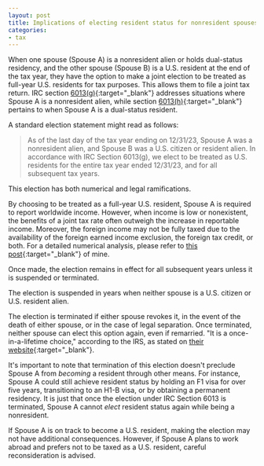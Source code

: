 ```yaml
---
layout: post
title: Implications of electing resident status for nonresident spouses
categories:
- tax
---
```


When one spouse (Spouse A) is a nonresident alien or holds dual-status
residency, and the other spouse (Spouse B) is a U.S. resident at the end of the
tax year, they have the option to make a joint election to be treated as
full-year U.S. residents for tax purposes. This allows them to file a joint tax
return. IRC section [6013(g)][6013]{:target="_blank"}
addresses situations where Spouse A is a
nonresident alien, while section [6013(h)][6013]{:target="_blank"}
pertains to when Spouse A is a dual-status resident.

A standard election statement might read as follows:

>As of the last day of the tax year ending on 12/31/23, Spouse A was a
nonresident alien, and Spouse B was a U.S. citizen or resident alien. In
accordance with IRC Section 6013(g), we elect to be treated as U.S. residents
for the entire tax year ended 12/31/23, and for all subsequent tax years.

This election has both numerical and legal ramifications.

By choosing to be treated as a full-year U.S. resident, Spouse A is required to
report worldwide income. However, when income is low or nonexistent, the
benefits of a joint tax rate often outweigh the increase in reportable income.
Moreover, the foreign income may not be fully taxed due to the availability of
the foreign earned income exclusion, the foreign tax credit, or both. For a
detailed numerical analysis, please refer to [this post][feic]{:target="_blank"}
of mine.

Once made, the election remains in effect for all subsequent years unless it is
suspended or terminated.

The election is suspended in years when neither spouse is a U.S. citizen or
U.S. resident alien.

The election is terminated if either spouse revokes it, in the event of the
death of either spouse, or in the case of legal separation. Once terminated,
neither spouse can elect this option again, even if remarried. "It is a
once-in-a-lifetime choice," according to the IRS, as stated on [their website][web]{:target="_blank"}.

It's important to note that termination of this election doesn't preclude
Spouse A from _becoming_ a resident through other means. For instance, Spouse A
could still achieve resident status by holding an F1 visa for over five years,
transitioning to an H1-B visa, or by obtaining a permanent residency. It is just that
once the election under IRC Section 6013 is terminated, Spouse A cannot
_elect_ resident status again while being a nonresident.

If Spouse A is on track to become a U.S. resident, making the election may not have
additional consequences. However, if Spouse A plans to work abroad and prefers not to be
taxed as a U.S. resident, careful reconsideration is advised.

[6013]: https://www.taxnotes.com/research/federal/usc26/6013
[feic]: https://taxandlife.com/cat/tax/math/2018/04/03/foreign-incom-exclusion.html
[web]: https://www.irs.gov/individuals/international-taxpayers/nonresident-spouse
